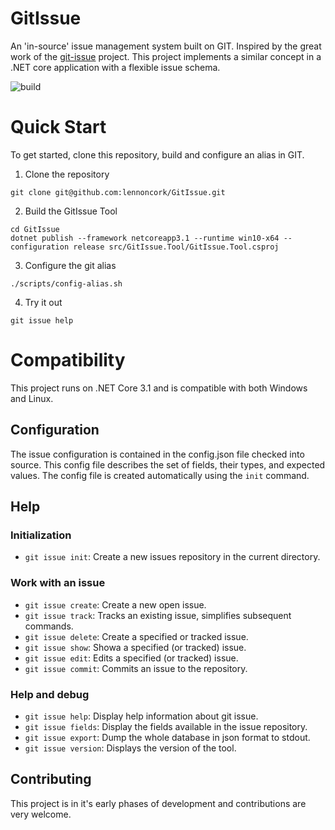 # GitIssue

An 'in-source' issue management system built on GIT. Inspired by the great work of the [git-issue](https://github.com/dspinellis/git-issue) project. This project implements a similar concept in a .NET core application with a flexible issue schema. 

![build](https://github.com/lennoncork/GitIssue/workflows/build/badge.svg?branch=master)

# Quick Start
To get started, clone this repository, build and configure an alias in GIT. 
1) Clone the repository
```
git clone git@github.com:lennoncork/GitIssue.git
```
2) Build the GitIssue Tool
```
cd GitIssue
dotnet publish --framework netcoreapp3.1 --runtime win10-x64 --configuration release src/GitIssue.Tool/GitIssue.Tool.csproj
```
3) Configure the git alias
```
./scripts/config-alias.sh
```
4) Try it out
```
git issue help
```

# Compatibility
This project runs on .NET Core 3.1 and is compatible with both Windows and Linux. 

## Configuration

The issue configuration is contained in the config.json file checked into source. This config file describes the set of fields, their types, and expected values. The config file is created automatically using the `init` command. 

## Help

### Initialization
* `git issue init`: Create a new issues repository in the current directory.

### Work with an issue
* `git issue create`: Create a new open issue.
* `git issue track`: Tracks an existing issue, simplifies subsequent commands.
* `git issue delete`: Create a specified or tracked issue.
* `git issue show`: Showa a specified (or tracked) issue.
* `git issue edit`: Edits a specified (or tracked) issue.
* `git issue commit`: Commits an issue to the repository.

### Help and debug
* `git issue help`: Display help information about git issue.
* `git issue fields`: Display the fields available in the issue repository.
* `git issue export`: Dump the whole database in json format to stdout.
* `git issue version`: Displays the version of the tool.

## Contributing
This project is in it's early phases of development and contributions are very welcome. 

